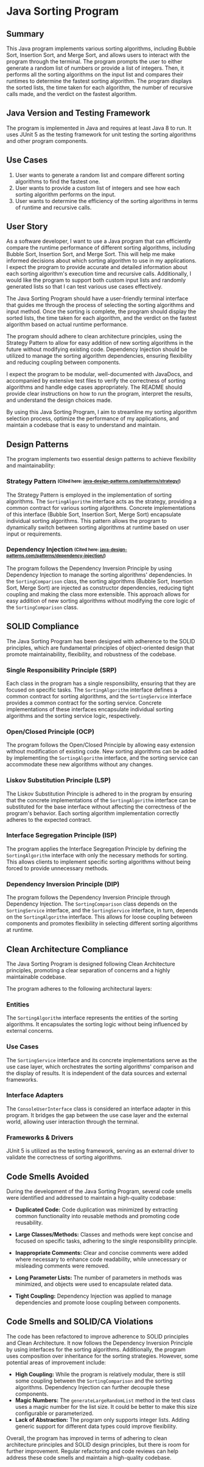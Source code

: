 # Java Sorting Program

## Summary

This Java program implements various sorting algorithms, including Bubble Sort, Insertion Sort, and Merge Sort, and allows users to interact with the program through the terminal. The program prompts the user to either generate a random list of numbers or provide a list of integers. Then, it performs all the sorting algorithms on the input list and compares their runtimes to determine the fastest sorting algorithm. The program displays the sorted lists, the time taken for each algorithm, the number of recursive calls made, and the verdict on the fastest algorithm.

## Java Version and Testing Framework

The program is implemented in Java and requires at least Java 8 to run. It uses JUnit 5 as the testing framework for unit testing the sorting algorithms and other program components.

## Use Cases

1. User wants to generate a random list and compare different sorting algorithms to find the fastest one.
2. User wants to provide a custom list of integers and see how each sorting algorithm performs on the input.
3. User wants to determine the efficiency of the sorting algorithms in terms of runtime and recursive calls.

## User Story

As a software developer, I want to use a Java program that can efficiently compare the runtime performance of different sorting algorithms, including Bubble Sort, Insertion Sort, and Merge Sort. This will help me make informed decisions about which sorting algorithm to use in my applications. I expect the program to provide accurate and detailed information about each sorting algorithm's execution time and recursive calls. Additionally, I would like the program to support both custom input lists and randomly generated lists so that I can test various use cases effectively.

The Java Sorting Program should have a user-friendly terminal interface that guides me through the process of selecting the sorting algorithms and input method. Once the sorting is complete, the program should display the sorted lists, the time taken for each algorithm, and the verdict on the fastest algorithm based on actual runtime performance.

The program should adhere to clean architecture principles, using the Strategy Pattern to allow for easy addition of new sorting algorithms in the future without modifying existing code. Dependency Injection should be utilized to manage the sorting algorithm dependencies, ensuring flexibility and reducing coupling between components.

I expect the program to be modular, well-documented with JavaDocs, and accompanied by extensive test files to verify the correctness of sorting algorithms and handle edge cases appropriately. The README should provide clear instructions on how to run the program, interpret the results, and understand the design choices made.

By using this Java Sorting Program, I aim to streamline my sorting algorithm selection process, optimize the performance of my applications, and maintain a codebase that is easy to understand and maintain.

## Design Patterns

The program implements two essential design patterns to achieve flexibility and maintainability:

### Strategy Pattern <sub><sup>(Cited here: [java-design-patterns.com/patterns/strategy/](https://java-design-patterns.com/patterns/strategy/))</sup></sub>

The Strategy Pattern is employed in the implementation of sorting algorithms. The `SortingAlgorithm` interface acts as the strategy, providing a common contract for various sorting algorithms. Concrete implementations of this interface (Bubble Sort, Insertion Sort, Merge Sort) encapsulate individual sorting algorithms. This pattern allows the program to dynamically switch between sorting algorithms at runtime based on user input or requirements.

### Dependency Injection <sub><sup>(Cited here: [java-design-patterns.com/patterns/dependency-injection/](https://java-design-patterns.com/patterns/dependency-injection/))</sup></sub>

The program follows the Dependency Inversion Principle by using Dependency Injection to manage the sorting algorithms' dependencies. In the `SortingComparison` class, the sorting algorithms (Bubble Sort, Insertion Sort, Merge Sort) are injected as constructor dependencies, reducing tight coupling and making the class more extensible. This approach allows for easy addition of new sorting algorithms without modifying the core logic of the `SortingComparison` class.

## SOLID Compliance

The Java Sorting Program has been designed with adherence to the SOLID principles, which are fundamental principles of object-oriented design that promote maintainability, flexibility, and robustness of the codebase.

### Single Responsibility Principle (SRP)

Each class in the program has a single responsibility, ensuring that they are focused on specific tasks. The `SortingAlgorithm` interface defines a common contract for sorting algorithms, and the `SortingService` interface provides a common contract for the sorting service. Concrete implementations of these interfaces encapsulate individual sorting algorithms and the sorting service logic, respectively.

### Open/Closed Principle (OCP)

The program follows the Open/Closed Principle by allowing easy extension without modification of existing code. New sorting algorithms can be added by implementing the `SortingAlgorithm` interface, and the sorting service can accommodate these new algorithms without any changes.

### Liskov Substitution Principle (LSP)

The Liskov Substitution Principle is adhered to in the program by ensuring that the concrete implementations of the `SortingAlgorithm` interface can be substituted for the base interface without affecting the correctness of the program's behavior. Each sorting algorithm implementation correctly adheres to the expected contract.

### Interface Segregation Principle (ISP)

The program applies the Interface Segregation Principle by defining the `SortingAlgorithm` interface with only the necessary methods for sorting. This allows clients to implement specific sorting algorithms without being forced to provide unnecessary methods.

### Dependency Inversion Principle (DIP)

The program follows the Dependency Inversion Principle through Dependency Injection. The `SortingComparison` class depends on the `SortingService` interface, and the `SortingService` interface, in turn, depends on the `SortingAlgorithm` interface. This allows for loose coupling between components and promotes flexibility in selecting different sorting algorithms at runtime.

## Clean Architecture Compliance

The Java Sorting Program is designed following Clean Architecture principles, promoting a clear separation of concerns and a highly maintainable codebase.

The program adheres to the following architectural layers:

### Entities

The `SortingAlgorithm` interface represents the entities of the sorting algorithms. It encapsulates the sorting logic without being influenced by external concerns.

### Use Cases

The `SortingService` interface and its concrete implementations serve as the use case layer, which orchestrates the sorting algorithms' comparison and the display of results. It is independent of the data sources and external frameworks.

### Interface Adapters

The `ConsoleUserInterface` class is considered an interface adapter in this program. It bridges the gap between the use case layer and the external world, allowing user interaction through the terminal.

### Frameworks & Drivers

JUnit 5 is utilized as the testing framework, serving as an external driver to validate the correctness of sorting algorithms.

## Code Smells Avoided

During the development of the Java Sorting Program, several code smells were identified and addressed to maintain a high-quality codebase:

- **Duplicated Code:** Code duplication was minimized by extracting common functionality into reusable methods and promoting code reusability.

- **Large Classes/Methods:** Classes and methods were kept concise and focused on specific tasks, adhering to the single responsibility principle.

- **Inappropriate Comments:** Clear and concise comments were added where necessary to enhance code readability, while unnecessary or misleading comments were removed.

- **Long Parameter Lists:** The number of parameters in methods was minimized, and objects were used to encapsulate related data.

- **Tight Coupling:** Dependency Injection was applied to manage dependencies and promote loose coupling between components.

## Code Smells and SOLID/CA Violations

The code has been refactored to improve adherence to SOLID principles and Clean Architecture. It now follows the Dependency Inversion Principle by using interfaces for the sorting algorithms. Additionally, the program uses composition over inheritance for the sorting strategies. However, some potential areas of improvement include:
- **High Coupling:** While the program is relatively modular, there is still some coupling between the `SortingComparison` and the sorting algorithms. Dependency Injection can further decouple these components.
- **Magic Numbers:** The `generateLargeRandomList` method in the test class uses a magic number for the list size. It could be better to make this size configurable or parameterized.
- **Lack of Abstraction:** The program only supports integer lists. Adding generic support for different data types could improve flexibility.

Overall, the program has improved in terms of adhering to clean architecture principles and SOLID design principles, but there is room for further improvement. Regular refactoring and code reviews can help address these code smells and maintain a high-quality codebase.